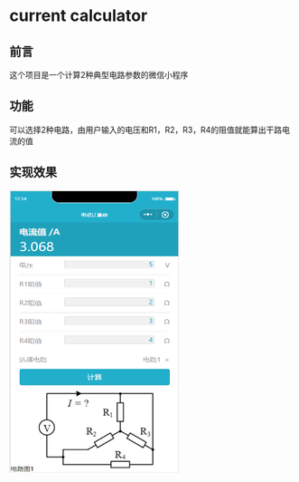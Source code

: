 # current calculator
## 前言
这个项目是一个计算2种典型电路参数的微信小程序
## 功能
可以选择2种电路，由用户输入的电压和R1，R2，R3，R4的阻值就能算出干路电流的值
## 实现效果
<img src = "https://github.com/Bluepepsis/image/blob/master/circuit_calculator_e.png" width="300" height="500" >

